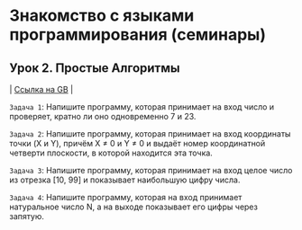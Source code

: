 # **Знакомство с языками программирования (семинары)**
## **Урок 2. Простые Алгоритмы**

| [Ссылка на GB](https://gb.ru/lessons/383946/homework) |

`Задача 1`: Напишите программу, которая принимает на вход число и проверяет, кратно ли оно одновременно 7 и 23.

`Задача 2`: Напишите программу, которая принимает на вход координаты точки (X и Y), причём X ≠ 0 и Y ≠ 0 и выдаёт номер координатной четверти плоскости, в которой находится эта точка.

`Задача 3`: Напишите программу, которая принимает на вход целое число из отрезка [10, 99] и показывает наибольшую цифру числа.

`Задача 4`: Напишите программу, которая на вход принимает натуральное число N, а на выходе показывает его цифры через запятую.